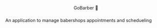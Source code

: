 <div align="center">GoBarber 💈</div>

###

An application to manage babershops appointments and schedueling 
